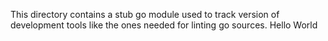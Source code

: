 This directory contains a stub go module used to track version of development
tools like the ones needed for linting go sources.
Hello World

